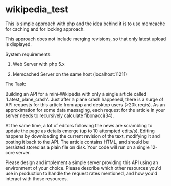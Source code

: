 wikipedia_test
==============

This is simple approach with php and the idea behind it is to use memcache for caching and for locking approach.

This approach does not include merging revisions, so that only latest upload is displayed.


System requirements:

1. Web Server with php 5.x

2. Memcached Server on the same host (localhost:11211)


The Task:

Building an API for a mini-Wikipedia with only a single article called 'Latest_plane_crash'. Just after a plane crash happened, there is a surge of API requests for this article from app and desktop users (>20k req/s). As an approximation for some data massaging, each request for the article in your server needs to recursively calculate fibonacci(34).

At the same time, a lot of editors following the news are scrambling to update the page as details emerge (up to 10 attempted edits/s). Editing happens by downloading the current revision of the text, modifying it and posting it back to the API. The article contains HTML, and should be persisted stored as a plain file on disk. Your code will run on a single 12-core server.

Please design and implement a simple server providing this API using an environment of your choice. Please describe which other resources you'd use in production to handle the request rates mentioned, and how you'd interact with those resources.
